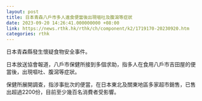 ```yaml
---
layout: post
title: 日本青森八戶市多人進食便當後出現嘔吐及腹瀉等症狀
date: 2023-09-20 14:26:41.000000000 +08:00
link: https://news.rthk.hk/rthk/ch/component/k2/1719170-20230920.htm
categories: rthk
---
```


日本青森縣發生懷疑食物安全事件。

日本放送協會報道，八戶市保健所接到多個求助，指多人在食用八戶市吉田屋的便當後，出現嘔吐、腹瀉等症狀。

保健所展開調查，指涉事批次的便當，在日本東北及關東地區多家超市銷售，已售出超過2200份，目前至少幾百名消費者受影響。
